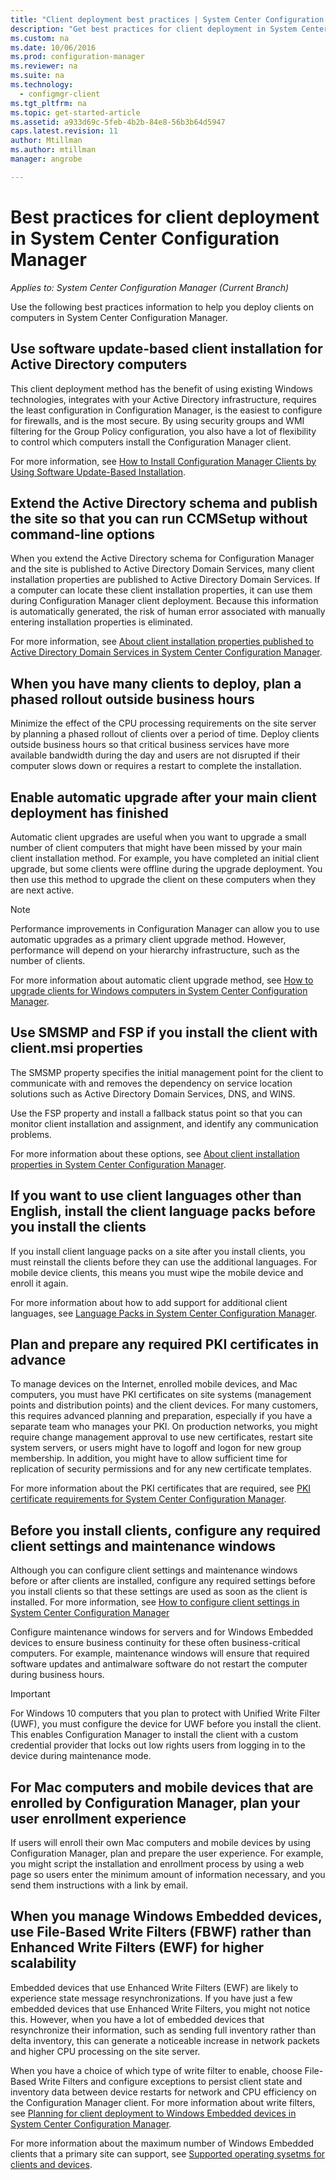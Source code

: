 ```yaml
---
title: "Client deployment best practices | System Center Configuration Manager"
description: "Get best practices for client deployment in System Center Configuration Manager."
ms.custom: na
ms.date: 10/06/2016
ms.prod: configuration-manager
ms.reviewer: na
ms.suite: na
ms.technology:
  - configmgr-client
ms.tgt_pltfrm: na
ms.topic: get-started-article
ms.assetid: a933d69c-5feb-4b2b-84e8-56b3b64d5947
caps.latest.revision: 11
author: Mtillmanms.author: mtillmanmanager: angrobe

---
```

# Best practices for client deployment in System Center Configuration Manager*Applies to: System Center Configuration Manager (Current Branch)*
Use the following best practices information to help you deploy clients on computers in System Center Configuration Manager.  

## Use software update-based client installation for Active Directory computers  
 This client deployment method has the benefit of using existing Windows technologies, integrates with your Active Directory infrastructure, requires the least configuration in Configuration Manager, is the easiest to configure for firewalls, and is the most secure. By using security groups and WMI filtering for the Group Policy configuration, you also have a lot of flexibility to control which computers install the Configuration Manager client.  

 For more information, see [How to Install Configuration Manager Clients by Using Software Update-Based Installation](../../../../core/clients/deploy/deploy-clients-to-windows-computers.md#BKMK_ClientSUP).  

## Extend the Active Directory schema and publish the site so that you can run CCMSetup without command-line options  
 When you extend the Active Directory schema for Configuration Manager and the site is published to Active Directory Domain Services, many client installation properties are published to Active Directory Domain Services. If a computer can locate these client installation properties, it can use them during Configuration Manager client deployment. Because this information is automatically generated, the risk of human error associated with manually entering installation properties is eliminated.  

 For more information, see [About client installation properties published to Active Directory Domain Services in System Center Configuration Manager](../../../../core/clients/deploy/about-client-installation-properties-published-to-active-directory-domain-services.md).  

## When you have many clients to deploy, plan a phased rollout outside business hours  
 Minimize the effect of the CPU processing requirements on the site server by planning a phased rollout of clients over a period of time. Deploy clients outside business hours so that critical business services have more available bandwidth during the day and users are not disrupted if their computer slows down or requires a restart to complete the installation.  

## Enable automatic upgrade after your main client deployment has finished  
 Automatic client upgrades are useful when you want to upgrade a small number of client computers that might have been missed by your main client installation method. For example, you have completed an initial client upgrade, but some clients were offline during the upgrade deployment. You then use this method to upgrade the client on these computers when they are next active.  

> [!NOTE]  
>  Performance improvements in Configuration Manager can allow you to use automatic upgrades as a primary client upgrade method. However, performance will depend on your hierarchy infrastructure, such as the number of clients.  

 For more information about automatic client upgrade method, see [How to upgrade clients for Windows computers in System Center Configuration Manager](../../../../core/clients/manage/upgrade/upgrade-clients-for-windows-computers.md).  

## Use SMSMP and FSP if you install the client with client.msi properties  
 The SMSMP property specifies the initial management point for the client to communicate with and removes the dependency on service location solutions such as Active Directory Domain Services, DNS, and WINS.  

 Use the FSP property and install a fallback status point so that you can monitor client installation and assignment, and identify any communication problems.  

 For more information about these options, see [About client installation properties in System Center Configuration Manager](../../../../core/clients/deploy/about-client-installation-properties.md).  

## If you want to use client languages other than English, install the client language packs before you install the clients  
 If you install client language packs on a site after you install clients, you must reinstall the clients before they can use the additional languages. For mobile device clients, this means you must wipe the mobile device and enroll it again.  

 For more information about how to add support for additional client languages, see [Language Packs in System Center Configuration Manager](../../../../core/servers/deploy/install/language-packs.md).  

## Plan and prepare any required PKI certificates in advance  
 To manage devices on the Internet, enrolled mobile devices, and Mac computers, you must have PKI certificates on site systems (management points and distribution points) and the client devices. For many customers, this requires advanced planning and preparation, especially if you have a separate team who manages your PKI. On production networks, you might require change management approval to use new certificates, restart site system servers, or users might have to logoff and logon for new group membership. In addition, you might have to allow sufficient time for replication of security permissions and for any new certificate templates.  

 For more information about the PKI certificates that are required, see [PKI certificate requirements for System Center Configuration Manager](../../../../core/plan-design/network/pki-certificate-requirements.md).  

## Before you install clients, configure any required client settings and maintenance windows  
 Although you can configure client settings and maintenance windows before or after clients are installed, configure any required settings before you install clients so that these settings are used as soon as the client is installed. For more information, see [How to configure client settings in System Center Configuration Manager](../../../../core/clients/deploy/configure-client-settings.md)  

 Configure maintenance windows for servers and for Windows Embedded devices to ensure business continuity for these often business-critical computers. For example, maintenance windows will ensure that required software updates and antimalware software do not restart the computer during business hours.  

> [!IMPORTANT]  
>  For Windows 10 computers that you plan to protect with Unified Write Filter (UWF), you must configure the device  for UWF before you install the client. This enables Configuration Manager to install the client with a custom credential provider that locks out low rights users from logging in to the device during maintenance mode.  

## For Mac computers and mobile devices that are enrolled by Configuration Manager, plan your user enrollment experience  
 If users will enroll their own Mac computers and mobile devices by using Configuration Manager, plan and prepare the user experience. For example, you might script the installation and enrollment process by using a web page so users enter the minimum amount of information necessary, and you send them instructions with a link by email.  

## When you manage Windows Embedded devices, use File-Based Write Filters (FBWF) rather than Enhanced Write Filters (EWF) for higher scalability  
 Embedded devices that use Enhanced Write Filters (EWF) are likely to experience state message resynchronizations. If you have just a few embedded devices that use Enhanced Write Filters, you might not notice this. However, when you have a lot of embedded devices that resynchronize their information, such as sending full inventory rather than delta inventory, this can generate a noticeable increase in network packets and higher CPU processing on the site server.  

 When you have a choice of which type of write filter to enable, choose File-Based Write Filters and configure exceptions to persist client state and inventory data between device restarts for network and CPU efficiency on the Configuration Manager client. For more information about write filters, see   [Planning for client deployment to Windows Embedded devices in System Center Configuration Manager](../../../../core/clients/deploy/plan/planning-for-client-deployment-to-windows-embedded-devices.md).  

 For more information about the maximum number of Windows Embedded clients that a primary site can support, see [Supported operating sysetms for clients and devices](../../../../core/plan-design/configs/supported-operating-systems-for-clients-and-devices.md).  
